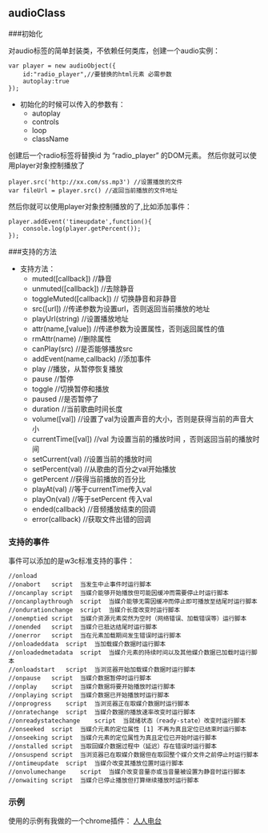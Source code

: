 ## audioClass

###初始化

对audio标签的简单封装类，不依赖任何类库，创建一个audio实例：

```
var	player = new audioObject({
	id:"radio_player",//要替换的html元素 必需参数
	autoplay:true
}); 
```

* 初始化的时候可以传入的参数有：
	* autoplay
	* controls
	* loop
	* className		
	
创建后一个radio标签将替换id 为 “radio_player” 的DOM元素。
然后你就可以使用player对象控制播放了


```
player.src('http://xx.com/ss.mp3') //设置播放的文件
var fileUrl = player.src() //返回当前播放的文件地址
```
	

然后你就可以使用player对象控制播放的了,比如添加事件：

```
player.addEvent('timeupdate',function(){
	console.log(player.getPercent());
});
```

###支持的方法

* 支持方法：
	* muted([callback]) //静音
	* unmuted([callback]) //去除静音
	* toggleMuted([callback]) // 切换静音和非静音
	* src([url]) //传递参数为设置url，否则返回当前播放的地址
	* playUrl(string) //设置播放地址
	* attr(name,[value]) //传递参数为设置属性，否则返回属性的值
	* rmAttr(name) //删除属性
	* canPlay(src) //是否能够播放src
	* addEvent(name,callback) //添加事件
	* play //播放，从暂停恢复播放
	* pause //暂停
	* toggle //切换暂停和播放
	* paused //是否暂停了
	* duration //当前歌曲时间长度
	* volume([val]) //设置了val为设置声音的大小，否则是获得当前的声音大小
	* currentTime([val]) //val 为设置当前的播放时间 ，否则返回当前的播放时间
	* setCurrent(val) //设置当前的播放时间
	* setPercent(val) //从歌曲的百分之val开始播放
	* getPercent //获得当前播放的百分比
	* playAt(val) //等于currentTime传入val
	* playOn(val) //等于setPercent 传入val
	* ended(callback) //音频播放结束的回调
	* error(callback) //获取文件出错的回调

### 支持的事件

事件可以添加的是w3c标准支持的事件：

	//onload 
	//onabort	script	当发生中止事件时运行脚本
	//oncanplay	script	当媒介能够开始播放但可能因缓冲而需要停止时运行脚本
	//oncanplaythrough	script	当媒介能够无需因缓冲而停止即可播放至结尾时运行脚本
	//ondurationchange	script	当媒介长度改变时运行脚本
	//onemptied	script	当媒介资源元素突然为空时（网络错误、加载错误等）运行脚本
	//onended	script	当媒介已抵达结尾时运行脚本
	//onerror	script	当在元素加载期间发生错误时运行脚本
	//onloadeddata	script	当加载媒介数据时运行脚本
	//onloadedmetadata	script	当媒介元素的持续时间以及其他媒介数据已加载时运行脚本
	//onloadstart	script	当浏览器开始加载媒介数据时运行脚本
	//onpause	script	当媒介数据暂停时运行脚本
	//onplay	script	当媒介数据将要开始播放时运行脚本
	//onplaying	script	当媒介数据已开始播放时运行脚本
	//onprogress	script	当浏览器正在取媒介数据时运行脚本
	//onratechange	script	当媒介数据的播放速率改变时运行脚本
	//onreadystatechange	script	当就绪状态（ready-state）改变时运行脚本
	//onseeked	script	当媒介元素的定位属性 [1] 不再为真且定位已结束时运行脚本
	//onseeking	script	当媒介元素的定位属性为真且定位已开始时运行脚本
	//onstalled	script	当取回媒介数据过程中（延迟）存在错误时运行脚本
	//onsuspend	script	当浏览器已在取媒介数据但在取回整个媒介文件之前停止时运行脚本
	//ontimeupdate	script	当媒介改变其播放位置时运行脚本
	//onvolumechange	script	当媒介改变音量亦或当音量被设置为静音时运行脚本
	//onwaiting	script	当媒介已停止播放但打算继续播放时运行脚本
	
### 示例 

使用的示例有我做的一个chrome插件： [人人电台](http://blog.meituo.net/2012/02/29/chrome%E7%89%88%E4%BA%BA%E4%BA%BA%E7%94%B5%E5%8F%B0%E5%8F%91%E5%B8%83/)
	



		

